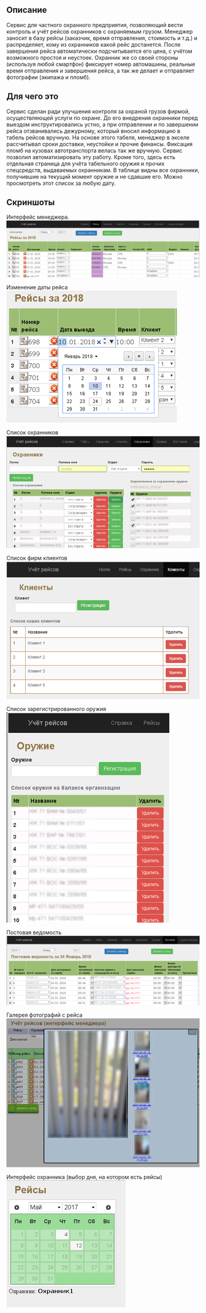 ## Описание
Сервис для частного охранного предприятия, позволяющий вести контроль и учёт рейсов охранников с охраняемым грузом. Менеджер заносит в базу рейсы (заказчик, время отправления, стоимость и т.д.) и распределяет, кому из охранников какой рейс достанется. После завершения рейса автоматически подсчитывается его цена, с учётом возможного простоя и неустоек. Охранник же со своей стороны (используя любой смартфон) фиксирует номер автомашины, реальные время отправления и завершения рейса, а так же делает и отправляет фотографии (экипажа и пломб). 


## Для чего это
Сервис сделан ради улучшения контроля за охраной грузов фирмой, осуществляющей услуги по охране. До его внедрения охранники перед выездом инструктировались устно, а при отправлении и по завершении рейса отзванивались дежурному, который вносил информацию в табель рейсов вручную. На основе этого табеля, менеджер в экселе рассчитывал сроки доставки, неустойки и прочие финансы. Фиксация пломб на кузовах автотранспорта велась так же вручную. Сервис позволил автоматизировать эту работу. Кроме того, здесь есть отдельная страница для учёта табельного оружия и прочих спецсредств, выдаваемых охранникам. В таблице видны все охранники, получившие на текущий момент оружие и не сдавшие его. Можно просмотреть этот список за любую дату.


## Скриншоты
Интерфейс менеджера.
![Интерфейс менеджера](scrinshots/Manager1.png)

Изменение даты рейса
![Изменеие даты рейса](scrinshots/Manager2.png)

Список охранников
![Список охранников](scrinshots/Guards.png)

Список фирм клиентов
![Список фирм клиентов](scrinshots/Clients.png)

Список зарегистрированного оружия
![Список фирм клиентов](scrinshots/Guns.png)

Постовая ведомость
![Список фирм клиентов](scrinshots/Sentry.png)

Галерея фотографий с рейса
![Галерея фотографий с рейса](scrinshots/Manager5.png)

Интерфейс охранника (выбор дня, на котором есть рейсы)
![Интерфейс охранника (выбор дня, на котором есть рейсы)](scrinshots/Guard1.png)